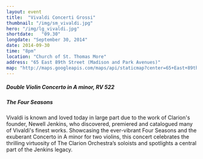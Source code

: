```yaml
---
layout: event
title:  "Vivaldi Concerti Grossi"
thumbnail: "/img/sm_vivaldi.jpg"
hero: "/img/lg_vivaldi.jpg"
shortdate:   "09.30"
longdate: "September 30, 2014"
date: 2014-09-30
time: "8pm"
location: "Church of St. Thomas More"
address: "65 East 89th Street (Madison and Park Avenues)"
map: "http://maps.googleapis.com/maps/api/staticmap?center=65+East+89th+Street+New York,+NY&zoom=16&size=700x300&visual_refresh=true&maptype=roadmap&markers=color:green%7Clabel:A%7C40.782668,-73.956524&sensor=false"
---
```


##### Double Violin Concerto in A minor, RV 522

##### The Four Seasons

Vivaldi is known and loved today in large part due to the work of Clarion's founder, Newell Jenkins, who discovered, premiered and catalogued many of Vivaldi's finest works. Showcasing the ever-vibrant Four Seasons and the exuberant Concerto in A minor for two violins, this concert celebrates the thrilling virtuosity of The Clarion Orchestra’s soloists and spotlights a central part of the Jenkins legacy.
